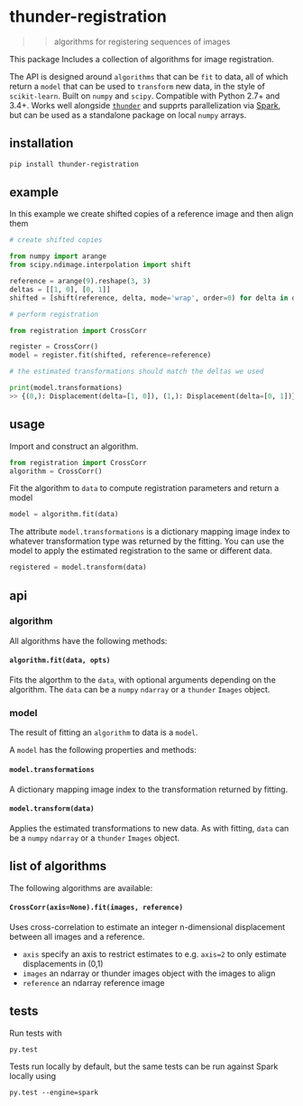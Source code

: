 # thunder-registration

>> algorithms for registering sequences of images

This package Includes a collection of algorithms for image registration.

The API is designed around `algorithms` that can be `fit` to data, all of which return a `model` that can be used to `transform` new data, in the style of `scikit-learn`. Built on `numpy` and `scipy`. Compatible with Python 2.7+ and 3.4+. Works well alongside [`thunder`](http://thunder-project.org) and supprts parallelization via [Spark](spark-project.org), but can be used as a standalone package on local `numpy` arrays.

## installation

```bash
pip install thunder-registration
```

## example

In this example we create shifted copies of a reference image and then align them

```python
# create shifted copies

from numpy import arange
from scipy.ndimage.interpolation import shift

reference = arange(9).reshape(3, 3)
deltas = [[1, 0], [0, 1]]
shifted = [shift(reference, delta, mode='wrap', order=0) for delta in deltas]

# perform registration

from registration import CrossCorr

register = CrossCorr()
model = register.fit(shifted, reference=reference)

# the estimated transformations should match the deltas we used

print(model.transformations)
>> {(0,): Displacement(delta=[1, 0]), (1,): Displacement(delta=[0, 1])}
```

## usage

Import and construct an algorithm.

```python
from registration import CrossCorr
algorithm = CrossCorr()
```

Fit the algorithm to `data` to compute registration parameters and return a model

```python
model = algorithm.fit(data)
```

The attribute `model.transformations` is a dictionary mapping image index to whatever transformation type was returned by the fitting. You can use the model to apply the estimated registration to the same or different data.

```python
registered = model.transform(data)
```

## api

### algorithm

All algorithms have the following methods:

#### `algorithm.fit(data, opts)`

Fits the algorthm to the `data`, with optional arguments depending on the algorithm. The `data` can be a `numpy` `ndarray` or a `thunder` `Images` object.

### model

The result of fitting an `algorithm` to data is a `model`.

A `model` has the following properties and methods:

#### `model.transformations`

A dictionary mapping image index to the transformation returned by fitting.

#### `model.transform(data)`

Applies the estimated transformations to new data. As with fitting, `data` can be a `numpy` `ndarray` or a `thunder` `Images` object.

## list of algorithms

The following algorithms are available:

#### `CrossCorr(axis=None).fit(images, reference)`

Uses cross-correlation to estimate an integer n-dimensional displacement between all images and a reference.

- `axis` specify an axis to restrict estimates to e.g. `axis=2` to only estimate displacements in (0,1)
- `images` an ndarray or thunder images object with the images to align
- `reference` an ndarray reference image

## tests

Run tests with 

```
py.test
```

Tests run locally by default, but the same tests can be run against Spark locally using

```
py.test --engine=spark
```
